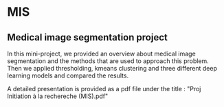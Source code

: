 # MIS
## Medical image segmentation project

In this mini-project, we provided an overview about medical image segmentation 
and the methods that are used to approach this problem.
Then we applied thresholding, kmeans clustering and three different deep learning models and compared the results.

A detailed presentation is provided as a pdf file under the title : "Proj Initiation à la rechereche (MIS).pdf"
